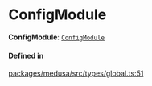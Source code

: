 # ConfigModule

 **ConfigModule**: [`ConfigModule`](ConfigModule.md)

#### Defined in

[packages/medusa/src/types/global.ts:51](https://github.com/medusajs/medusa/blob/3d9f5ae63/packages/medusa/src/types/global.ts#L51)
